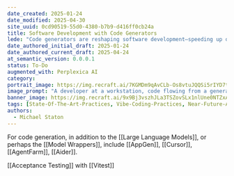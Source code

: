 ```yaml
---
date_created: 2025-01-24
date_modified: 2025-04-30
site_uuid: 0cd90519-55d0-4380-b7b9-d416ff0cb24a
title: Software Development with Code Generators
lede: "Code generators are reshaping software development—speeding up delivery while raising new challenges."
date_authored_initial_draft: 2025-01-24
date_authored_current_draft: 2025-04-24
at_semantic_version: 0.0.0.1
status: To-Do
augmented_with: Perplexica AI
category: 
portrait_image: https://img.recraft.ai/7KGMDm9qAvCLb-Os8vtuJQQSi5rIYD7tFp18lq00oVA/rs:fit:1024:1820:0/raw:1/plain/abs://external/images/3205e00d-5685-4498-a28b-c31ea28e490e
image_prompt: "A developer at a workstation, code flowing from a generator machine into multiple app windows, with gears and circuit diagrams in the background. The mood is technical, efficient, and slightly futuristic."
banner_image: https://img.recraft.ai/9x9Bj3vszhJLa3TSZovSLx1nlUne0NTZxAKpJ2uq-3c/rs:fit:2048:1024:0/raw:1/plain/abs://external/images/a2efb89a-c444-4d44-bdd9-d398d11cb573
tags: [State-Of-The-Art-Practices, Vibe-Coding-Practices, Near-Future-Anticipation]
authors:
  - Michael Staton
---
```


For code generation, in addition to the [[Large Language Models]], or perhaps the [[Model Wrappers]], include [[AppGen]], [[Cursor]], [[AgentFarm]], [[Aider]]. 

[[Acceptance Testing]] with [[Vitest]]